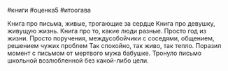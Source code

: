 #книги #оценка5 #итоогава

Книга про письма, живые, трогающие за сердце
Книга про девушку, живущую жизнь.
Книга про то, какие люди разные.
Просто год из жизни. Просто поручения, междусобойчики с соседями, общением, решением чужих проблем
Так спокойно, так живо, так тепло.
Поразил момент с письмом от мертвого мужа бабушке.
Тронуло письмо школьной возлюбленной без какой-либо цели.
